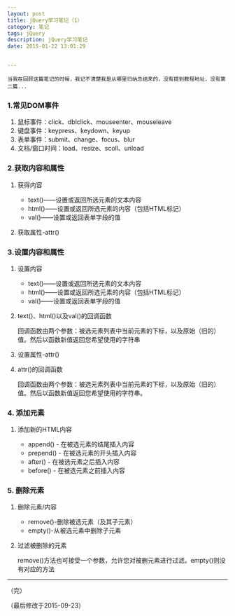 ```yaml
---
layout: post
title: jQuery学习笔记（1）
category: 笔记
tags: jQuery
description: jQuery学习笔记
date: 2015-01-22 13:01:29


---
```


	当我在回顾这篇笔记的时候，我记不清楚我是从哪里归纳总结来的，没有提到教程地址，没有第二篇...

### 1.常见DOM事件

1. 鼠标事件：click、dblclick、mouseenter、mouseleave
2. 键盘事件：keypress、keydown、keyup
3. 表单事件：submit、change、focus、blur
4. 文档/窗口时间：load、resize、scoll、unload

### 2.获取内容和属性

1. 获得内容

	- text()——设置或返回所选元素的文本内容
	- html()——设置或返回所选元素的内容（包括HTML标记）
	- val()——设置或返回表单字段的值

2. 获取属性-attr()

### 3.设置内容和属性

1. 设置内容

	- text()——设置或返回所选元素的文本内容
	- html()——设置或返回所选元素的内容（包括HTML标记）
	- val()——设置或返回表单字段的值

2. text()、html()以及val()的回调函数  

	回调函数由两个参数：被选元素列表中当前元素的下标，以及原始（旧的）值。然后以函数新值返回您希望使用的字符串

3. 设置属性-attr()

4. attr()的回调函数  

	回调函数由两个参数：被选元素列表中当前元素的下标，以及原始（旧的）值。然后以函数新值返回您希望使用的字符串。

### 4. 添加元素

1. 添加新的HTML内容

	- append() - 在被选元素的结尾插入内容
	- prepend() - 在被选元素的开头插入内容
	- after() - 在被选元素之后插入内容
	- before() - 在被选元素之前插入内容

### 5. 删除元素

1. 删除元素/内容

	- remove()-删除被选元素（及其子元素）
	- empty()-从被选元素中删除子元素

2. 过滤被删除的元素  

	remove()方法也可接受一个参数，允许您对被删元素进行过滤。empty()则没有对应的方法
	
---

（完）

（最后修改于2015-09-23）